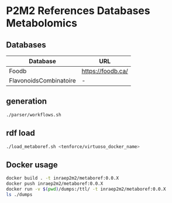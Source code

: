 # P2M2 References Databases Metabolomics

## Databases

| Database | URL |
| ------ | ----- | 
| Foodb   | https://foodb.ca/ | 
| FlavonoidsCombinatoire | - | 

## generation

```bash
./parser/workflows.sh
```

## rdf load 
```bash
./load_metaboref.sh <tenforce/virtuoso_docker_name>
```

## Docker usage

```bash
docker build . -t inraep2m2/metaboref:0.0.X  
docker push inraep2m2/metaboref:0.0.X
docker run -v $(pwd)/dumps:/ttl/ -t inraep2m2/metaboref:0.0.X 
ls ./dumps
```
